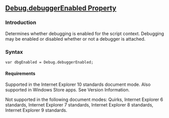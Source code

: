 ## [Debug.debuggerEnabled Property](Debug.debuggerEnabled-Property.html)

### Introduction 

 Determines whether debugging is enabled for the script context. Debugging may be enabled or disabled whether or not a debugger is attached.

### Syntax 

```
var dbgEnabled = Debug.debuggerEnabled;
```

#### Requirements 

<div id="requirementsTitleSection" class="section" name="collapseableSection" style="">
  <p xmlns:util="util"></p>
  <p>
    Supported in the Internet Explorer 10 standards document mode. Also supported in Windows Store apps. See Version Information.
  </p>
  <p>
    Not supported in the following document modes: Quirks, Internet Explorer 6 standards, Internet Explorer 7 standards, Internet Explorer 8 standards, Internet Explorer 9 standards.
  </p>
</div>

